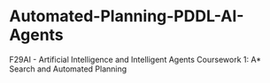 # Automated-Planning-PDDL-AI-Agents
F29AI - Artificial Intelligence and Intelligent Agents Coursework 1: A* Search and Automated Planning
